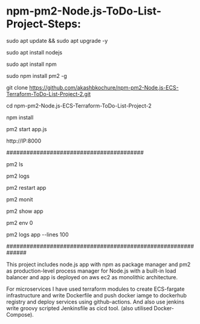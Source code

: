 # npm-pm2-Node.js-ToDo-List-Project-Steps:


sudo apt update && sudo apt upgrade -y

sudo apt install nodejs

sudo apt install npm

sudo npm install pm2 -g

git clone https://github.com/akashbkochure/npm-pm2-Node.js-ECS-Terraform-ToDo-List-Project-2.git

cd npm-pm2-Node.js-ECS-Terraform-ToDo-List-Project-2

npm install

pm2 start app.js

http://IP:8000

#########################################

pm2 ls

pm2 logs

pm2 restart app

pm2 monit

pm2 show app

pm2 env 0

pm2 logs app --lines 100

##############################################################

This project includes node.js app with npm as package manager and pm2 as production-level process manager for Node.js with a built-in load balancer and app is deployed on aws ec2 as monolithic architecture. 

For microservices I have used terraform modules to create ECS-fargate infrastructure and write Dockerfile and push docker iamge to dockerhub registry and deploy services using github-actions. And also use jenkins write groovy scripted Jenkinsfile as cicd tool. (also utilised Docker-Compose).





